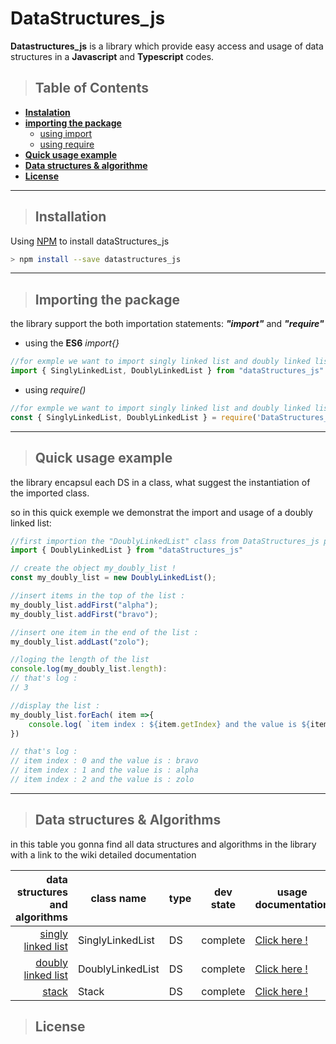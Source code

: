 # DataStructures_js

**Datastructures_js** is a library which provide easy access and usage of data structures in a **Javascript** and **Typescript** codes.

>## Table of Contents
* [**Instalation**](#instalation)
* [**importing the package**](#usage)
    * [using import](#import)
    * [using require](#require)
* [**Quick usage example**](#quick)
* [**Data structures & algorithme**](#ds)
* [**License**](#license)
___
>## <span id="instalation">Installation</span>

<!-- Take me to [pookie](#pookie) -->

Using [NPM](#) to install dataStructures_js

```bash
> npm install --save datastructures_js
```
___
>## <span id="Importing">Importing the package</span>
the library support the both importation statements:  __*"import"*__  and __*"require"*__ 
* <span id="import">using the **ES6** _import{}_</span>

```javascript
//for exmple we want to import singly linked list and doubly linked list !
import { SinglyLinkedList, DoublyLinkedList } from "dataStructures_js"
```
* <span id="require">using  _require()_</span>

```javascript
//for exmple we want to import singly linked list and doubly linked list !
const { SinglyLinkedList, DoublyLinkedList } = require('DataStructures_js')
```
___
>## <span id="quick">Quick usage example</span>

the library encapsul each DS in a class, what suggest the instantiation of the imported class.
    
so in this quick exemple we demonstrat the import and usage of a doubly linked list:

```javascript
//first importion the "DoublyLinkedList" class from DataStructures_js package !
import { DoublyLinkedList } from "dataStructures_js"

// create the object my_doubly_list !
const my_doubly_list = new DoublyLinkedList();

//insert items in the top of the list :
my_doubly_list.addFirst("alpha");
my_doubly_list.addFirst("bravo");

//insert one item in the end of the list :
my_doubly_list.addLast("zolo");

//loging the length of the list
console.log(my_doubly_list.length):
// that's log :
// 3 

//display the list :
my_doubly_list.forEach( item =>{
    console.log( `item index : ${item.getIndex} and the value is ${item.getData}`)
})

// that's log :
// item index : 0 and the value is : bravo
// item index : 1 and the value is : alpha
// item index : 2 and the value is : zolo
```
___
>## <span id="ds">Data structures & Algorithms</span>
in this table you gonna find all data structures and algorithms in the library with a link to the wiki detailed documentation 

| data structures and algorithms| class name       | type | dev state | usage documentation            |
|------------------------------:|------------------|------|-----------|--------------------------------|
| [singly linked list][sl]      | SinglyLinkedList |  DS  | complete  | [Click here !](https://github.com/Echcharqui/DataStructures_JS/wiki/singly-linked-list)      |
| [doubly linked list ][dl]     | DoublyLinkedList |  DS  | complete  | [Click here !](https://#)      |
| [stack][slak]                 | Stack            |  DS  | complete  | [Click here !](https://#)      |


[sl]: https://www.tutorialspoint.com/data_structures_algorithms/linked_list_algorithms.htm
[dl]: https://www.tutorialspoint.com/data_structures_algorithms/doubly_linked_list_algorithm.htm
[slak]: https://www.tutorialspoint.com/data_structures_algorithms/stack_algorithm.htm

>## <span id="license">License</span>
